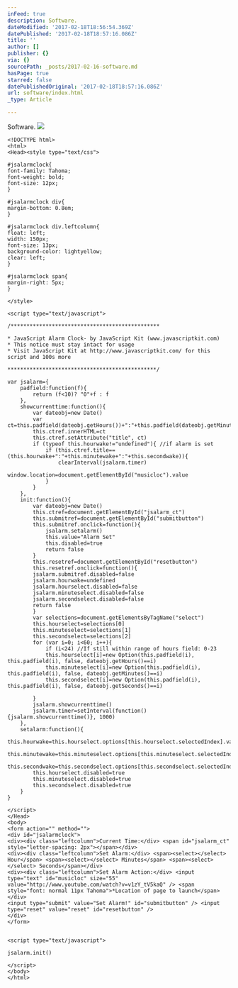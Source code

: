 ```yaml
---
inFeed: true
description: Software.
dateModified: '2017-02-18T18:56:54.369Z'
datePublished: '2017-02-18T18:57:16.086Z'
title: ''
author: []
publisher: {}
via: {}
sourcePath: _posts/2017-02-16-software.md
hasPage: true
starred: false
datePublishedOriginal: '2017-02-18T18:57:16.086Z'
url: software/index.html
_type: Article

---
```

Software.
![](https://the-grid-user-content.s3-us-west-2.amazonaws.com/9cc8f4fa-8328-4c62-90b5-9e110cbc7f90.png)

    <!DOCTYPE html>
    <html>
    <Head><style type="text/css">
    
    #jsalarmclock{
    font-family: Tahoma;
    font-weight: bold;
    font-size: 12px;
    }
    
    #jsalarmclock div{
    margin-bottom: 0.8em;
    }
    
    #jsalarmclock div.leftcolumn{
    float: left;
    width: 150px;
    font-size: 13px;
    background-color: lightyellow;
    clear: left;
    }
    
    #jsalarmclock span{
    margin-right: 5px;
    }
    
    </style>
    
    <script type="text/javascript">
    
    /***********************************************
    
    * JavaScript Alarm Clock- by JavaScript Kit (www.javascriptkit.com)
    * This notice must stay intact for usage
    * Visit JavaScript Kit at http://www.javascriptkit.com/ for this script and 100s more
    
    ***********************************************/
    
    var jsalarm={
    	padfield:function(f){
    		return (f<10)? "0"+f : f
    	},
    	showcurrenttime:function(){
    		var dateobj=new Date()
    		var ct=this.padfield(dateobj.getHours())+":"+this.padfield(dateobj.getMinutes())+":"+this.padfield(dateobj.getSeconds())
    		this.ctref.innerHTML=ct
    		this.ctref.setAttribute("title", ct)
    		if (typeof this.hourwake!="undefined"){ //if alarm is set
    			if (this.ctref.title==(this.hourwake+":"+this.minutewake+":"+this.secondwake)){
    				clearInterval(jsalarm.timer)
    				window.location=document.getElementById("musicloc").value
    			}
    		}
    	},
    	init:function(){
    		var dateobj=new Date()
    		this.ctref=document.getElementById("jsalarm_ct")
    		this.submitref=document.getElementById("submitbutton")
    		this.submitref.onclick=function(){
    			jsalarm.setalarm()
    			this.value="Alarm Set"
    			this.disabled=true
    			return false
    		}
    		this.resetref=document.getElementById("resetbutton")
    		this.resetref.onclick=function(){
    		jsalarm.submitref.disabled=false
    		jsalarm.hourwake=undefined
    		jsalarm.hourselect.disabled=false
    		jsalarm.minuteselect.disabled=false
    		jsalarm.secondselect.disabled=false
    		return false
    		}
    		var selections=document.getElementsByTagName("select")
    		this.hourselect=selections[0]
    		this.minuteselect=selections[1]
    		this.secondselect=selections[2]
    		for (var i=0; i<60; i++){
    			if (i<24) //If still within range of hours field: 0-23
    			this.hourselect[i]=new Option(this.padfield(i), this.padfield(i), false, dateobj.getHours()==i)
    			this.minuteselect[i]=new Option(this.padfield(i), this.padfield(i), false, dateobj.getMinutes()==i)
    			this.secondselect[i]=new Option(this.padfield(i), this.padfield(i), false, dateobj.getSeconds()==i)
    
    		}
    		jsalarm.showcurrenttime()
    		jsalarm.timer=setInterval(function(){jsalarm.showcurrenttime()}, 1000)
    	},
    	setalarm:function(){
    		this.hourwake=this.hourselect.options[this.hourselect.selectedIndex].value
    		this.minutewake=this.minuteselect.options[this.minuteselect.selectedIndex].value
    		this.secondwake=this.secondselect.options[this.secondselect.selectedIndex].value
    		this.hourselect.disabled=true
    		this.minuteselect.disabled=true
    		this.secondselect.disabled=true
    	}
    }
    
    </script>
    </Head>
    <body>
    <form action="" method="">
    <div id="jsalarmclock">
    <div><div class="leftcolumn">Current Time:</div> <span id="jsalarm_ct" style="letter-spacing: 2px"></span></div>
    <div><div class="leftcolumn">Set Alarm:</div> <span><select></select> Hour</span> <span><select></select> Minutes</span> <span><select></select> Seconds</span></div>
    <div><div class="leftcolumn">Set Alarm Action:</div> <input type="text" id="musicloc" size="55" value="http://www.youtube.com/watch?v=v1zY_tV5kaQ" /> <span style="font: normal 11px Tahoma">*Location of page to launch</span></div>
    <input type="submit" value="Set Alarm!" id="submitbutton" /> <input type="reset" value="reset" id="resetbutton" />
    </div>
    </form>
    
    
    <script type="text/javascript">
    
    jsalarm.init()
    
    </script>
    </body>
    </html>